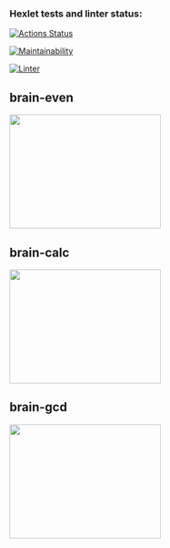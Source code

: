 ### Hexlet tests and linter status:
[![Actions Status](https://github.com/Estense/frontend-project-lvl1/workflows/hexlet-check/badge.svg)](https://github.com/Estense/frontend-project-lvl1/actions)

[![Maintainability](https://api.codeclimate.com/v1/badges/a99a88d28ad37a79dbf6/maintainability)](https://codeclimate.com/github/codeclimate/codeclimate/maintainability)

[![Linter](https://github.com/Estense/frontend-project-lvl1/actions/workflows/nodejs.yml/badge.svg)](https://github.com/Estense/frontend-project-lvl1/actions/workflows/nodejs.yml)

## brain-even
<a href="https://asciinema.org/a/Un5jmKwzwQmZiOiC3a4Ww6apl" target="_blank"><img src="https://asciinema.org/a/Un5jmKwzwQmZiOiC3a4Ww6apl.svg" width="266" height="200"/></a>

## brain-calc
<a href="https://asciinema.org/a/IwyXErCOtXF1fjjkodEQU5Zzx" target="_blank"><img src="https://asciinema.org/a/IwyXErCOtXF1fjjkodEQU5Zzx.svg" width="266" height="200"/></a>

## brain-gcd
<a href="https://asciinema.org/a/09ABe5D4HN5qzEodNBjV0PGfd" target="_blank"><img src="https://asciinema.org/a/09ABe5D4HN5qzEodNBjV0PGfd.svg" width="266" height="200"/></a>
